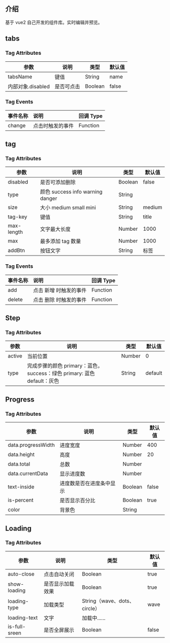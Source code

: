 ## 介绍

基于 vue2 自己开发的组件库。实时编辑并预览。

## tabs

<vuep template="#myTabs"></vuep>

<script v-pre type="text/x-template" id="myTabs">
<template>
  <div>
    {{tab}}
    <my-tabs
      :tabs="tabs"
      v-model="tab"
      @change="change"
    >
    </my-tabs>
  </div>
</template>
<script>
module.exports = {
  data () {
    return {
      tab: 0,
      tabs: [
        { name: '图片' },
        { name: '视频' },
        { name: '文件'},
        // { name: '代码', disabled: true },
      ]
    }
  },
  methods:{
    change(index, item){
      console.log(index)
      console.log(item)
    }
  }
}
</script>

### Tag Attributes

| 参数     | 说明       | 类型    | 默认值 |
| -------- | ---------- | ------- | ------ |
| tabsName | 键值       | String  | name   |
| 内部对象.disabled | 是否可点击 | Boolean | false  |

### Tag Events

| 事件名称 | 说明             | 回调 Type |
| :------- | :--------------- | :-------- |
| change   | 点击时触发的事件 | Function  |

## tag

<vuep template="#myTag"></vuep>

<script v-pre type="text/x-template" id="myTag">
<template>
  <div>
    {{tag}}
    <my-tag v-model="tag" @add="add" @delete="deleteFn"></my-tag>
  </div>
</template>
<script>
module.exports = {
  data () {
    return {
      tag: [{"title": "标签1"}, {"title": "标签2"}]
    }
  },
  methods:{
    add(item){
      console.log(item)
    },
    deleteFn(item){
      console.log(item)
    }
  }
}
</script>

### Tag Attributes

| 参数       | 说明                             | 类型    | 默认值 |
| ---------- | -------------------------------- | ------- | ------ |
| disabled   | 是否可添加删除                   | Boolean | false  |
| type       | 颜色 success info warning danger | String  |        |
| size       | 大小 medium small mini           | String  | medium |
| tag-key    | 键值                             | String  | title  |
| max-length | 文字最大长度                     | Number  | 1000   |
| max        | 最多添加 tag 数量                | Number  | 1000   |
| addBtn     | 按钮文字                         | String  | 标签   |

### Tag Events

| 事件名称 | 说明                   | 回调 Type |
| :------- | :--------------------- | :-------- |
| add      | 点击 新增 时触发的事件 | Function  |
| delete   | 点击 删除 时触发的事件 | Function  |



## Step

<vuep template="#myStep"></vuep>

<script v-pre type="text/x-template" id="myStep">
<template>
  <div>
    <my-step :active="active" type="success" :steps-list="stepsList"></my-step>
  </div>
</template>
<script>
module.exports = {
  data () {
    return {
      active: 0,
      stepsList: [
        { title: '标题1', desc: '我是描述一' },
        { title: '标题2', desc: '我是描述二' },
        { title: '标题3', desc: '我是描述三' },
        { title: '标题4', desc: '我是描述四' },
      ]
    }
  },
  methods:{
    add(item){
      console.log(item)
    },
    deleteFn(item){
      console.log(item)
    }
  }
}
</script>

### Tag Attributes

| 参数       | 说明                             | 类型    | 默认值 |
| ---------- | -------------------------------- | ------- | ------ |
| active   | 当前位置                   | Number | 0  |
| type       | 完成步骤的颜色 primary：蓝色，success：绿色   primary: 蓝色  default：灰色 | String  |   default     |



## Progress

<vuep template="#myProgress"></vuep>

<script v-pre type="text/x-template" id="myProgress">
<template>
  <div>
    <my-progress :data="progressObj" :is-percent="false"></my-progress>
  </div>
</template>
<script>
module.exports = {
  data () {
    return {
      progressObj: {
        progressWidth: 100,
        height: '30',
        currentData: 50,
        total: 100,
      }
    }
  }
}
</script>

### Tag Attributes

| 参数       | 说明                             | 类型    | 默认值 |
| ---------- | -------------------------------- | ------- | ------ |
| data.progressWidth   | 进度宽度                   | Number | 400  |
| data.height   | 高度                   | Number | 20  |
| data.total       | 总数  | Number  |        |
| data.currentData       | 显示进度数  | Number  |        |
| text-inside       | 进度数是否在进度条中显示  | Boolean  |  false      |
| is-percent       | 是否显示百分比  | Boolean  |  true      |
| color       | 背景色  | String  |        |



## Loading

<vuep template="#myLoading"></vuep>

<script v-pre type="text/x-template" id="myLoading">
<template>
  <div>
    <my-loading :is-full-sreen="false" loading-type="wave"></my-loading>
  </div>
</template>
<script>
</script>

### Tag Attributes

| 参数       | 说明                             | 类型    | 默认值 |
| ---------- | -------------------------------- | ------- | ------ |
| auto-close   | 点击自动关闭                   | Boolean | true  |
| show-loading   | 是否显示加载效果                   | Boolean | true  |
| loading-type       | 加载类型  | String（wave、dots、circle）  |  wave      |
| loading-text       | 文字  | 加载中......  |        |
| is-full-sreen       | 是否全屏展示  | Boolean  |  false      |